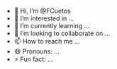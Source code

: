- 👋 Hi, I’m @FCuetos
- 👀 I’m interested in ...
- 🌱 I’m currently learning ...
- 💞️ I’m looking to collaborate on ...
- 📫 How to reach me ...
- 😄 Pronouns: ...
- ⚡ Fun fact: ...

<!---
FCuetos/FCuetos is a ✨ special ✨ repository because its `README.md` (this file) appears on your GitHub profile.
You can click the Preview link to take a look at your changes.
--->
